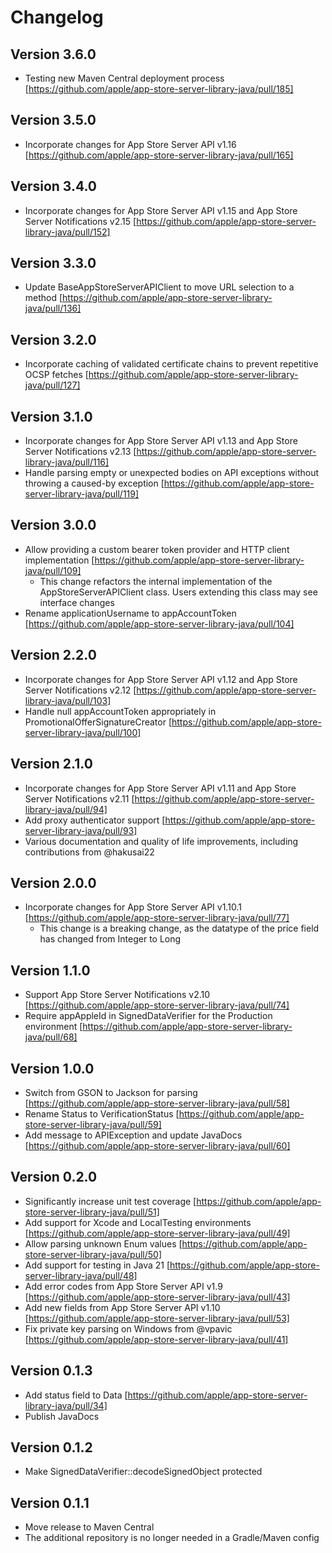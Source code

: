 # Changelog

## Version 3.6.0
- Testing new Maven Central deployment process [https://github.com/apple/app-store-server-library-java/pull/185]

## Version 3.5.0
- Incorporate changes for App Store Server API v1.16 [https://github.com/apple/app-store-server-library-java/pull/165]

## Version 3.4.0
- Incorporate changes for App Store Server API v1.15 and App Store Server Notifications v2.15 [https://github.com/apple/app-store-server-library-java/pull/152]

## Version 3.3.0
- Update BaseAppStoreServerAPIClient to move URL selection to a method [https://github.com/apple/app-store-server-library-java/pull/136]

## Version 3.2.0
- Incorporate caching of validated certificate chains to prevent repetitive OCSP fetches [https://github.com/apple/app-store-server-library-java/pull/127]

## Version 3.1.0
- Incorporate changes for App Store Server API v1.13 and App Store Server Notifications v2.13 [https://github.com/apple/app-store-server-library-java/pull/116]
- Handle parsing empty or unexpected bodies on API exceptions without throwing a caused-by exception [https://github.com/apple/app-store-server-library-java/pull/119]

## Version 3.0.0
- Allow providing a custom bearer token provider and HTTP client implementation [https://github.com/apple/app-store-server-library-java/pull/109]
  - This change refactors the internal implementation of the AppStoreServerAPIClient class. Users extending this class may see interface changes
- Rename applicationUsername to appAccountToken [https://github.com/apple/app-store-server-library-java/pull/104]

## Version 2.2.0
- Incorporate changes for App Store Server API v1.12 and App Store Server Notifications v2.12 [https://github.com/apple/app-store-server-library-java/pull/103]
- Handle null appAccountToken appropriately in PromotionalOfferSignatureCreator [https://github.com/apple/app-store-server-library-java/pull/100]

## Version 2.1.0
- Incorporate changes for App Store Server API v1.11 and App Store Server Notifications v2.11 [https://github.com/apple/app-store-server-library-java/pull/94]
- Add proxy authenticator support [https://github.com/apple/app-store-server-library-java/pull/93]
- Various documentation and quality of life improvements, including contributions from @hakusai22

## Version 2.0.0
- Incorporate changes for App Store Server API v1.10.1 [https://github.com/apple/app-store-server-library-java/pull/77]
  - This change is a breaking change, as the datatype of the price field has changed from Integer to Long

## Version 1.1.0
- Support App Store Server Notifications v2.10 [https://github.com/apple/app-store-server-library-java/pull/74]
- Require appAppleId in SignedDataVerifier for the Production environment [https://github.com/apple/app-store-server-library-java/pull/68]

## Version 1.0.0
- Switch from GSON to Jackson for parsing [https://github.com/apple/app-store-server-library-java/pull/58]
- Rename Status to VerificationStatus [https://github.com/apple/app-store-server-library-java/pull/59]
- Add message to APIException and update JavaDocs [https://github.com/apple/app-store-server-library-java/pull/60]

## Version 0.2.0
- Significantly increase unit test coverage [https://github.com/apple/app-store-server-library-java/pull/51]
- Add support for Xcode and LocalTesting environments [https://github.com/apple/app-store-server-library-java/pull/49]
- Allow parsing unknown Enum values [https://github.com/apple/app-store-server-library-java/pull/50]
- Add support for testing in Java 21 [https://github.com/apple/app-store-server-library-java/pull/48]
- Add error codes from App Store Server API v1.9 [https://github.com/apple/app-store-server-library-java/pull/43]
- Add new fields from App Store Server API v1.10 [https://github.com/apple/app-store-server-library-java/pull/53]
- Fix private key parsing on Windows from @vpavic [https://github.com/apple/app-store-server-library-java/pull/41]

## Version 0.1.3

- Add status field to Data [https://github.com/apple/app-store-server-library-java/pull/34]
- Publish JavaDocs

## Version 0.1.2

- Make SignedDataVerifier::decodeSignedObject protected

## Version 0.1.1

- Move release to Maven Central
- The additional repository is no longer needed in a Gradle/Maven config
